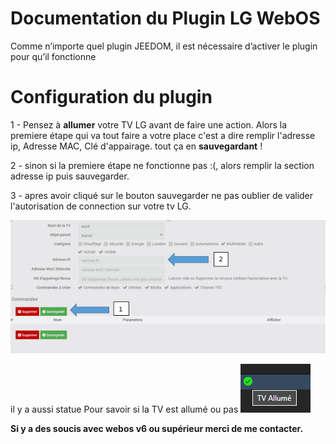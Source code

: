 # Documentation du Plugin LG WebOS

Comme n’importe quel plugin JEEDOM, il est nécessaire d’activer le plugin pour qu’il fonctionne

Configuration du plugin
===
1 - Pensez à **allumer** votre TV LG avant de faire une action.
Alors la premiere étape qui va tout faire a votre place c'est a dire remplir l'adresse ip, Adresse MAC, Clé d'appairage.
tout ça en **sauvegardant** ! 

2 - sinon si la premiere étape ne fonctionne pas :(, alors remplir la section adresse ip puis sauvegarder.

3 - apres avoir cliqué sur le bouton sauvegarder ne pas oublier de valider l'autorisation de connection sur votre tv LG.


  ![enter image description here](https://raw.githubusercontent.com/vegeta0911/WebOStvLG/refs/heads/beta/docs/images/WebOStvLG_screensqhot0.PNG)

il y a aussi statue Pour savoir si la TV est allumé ou pas  ![enter image description here](https://raw.githubusercontent.com/vegeta0911/WebOStvLG/refs/heads/beta/docs/images/state.PNG)

**Si y a des soucis avec webos v6 ou supérieur merci de me contacter.**
